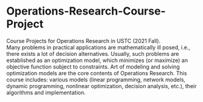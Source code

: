 # Operations-Research-Course-Project
Course Projects for Operations Research in USTC (2021 Fall).  
Many problems in practical applications are mathematically ill posed, i.e., there exists a lot of decision alternatives. Usually, such problems are established as an optimization model, which minimizes (or maximize) an objective function subject to constraints. Art of modeling and solving optimization models are the core contents of Operations Research. This course includes: various models (linear programming, network models, dynamic programming, nonlinear optimization, decision analysis, etc.), their algorithms and implementation.
